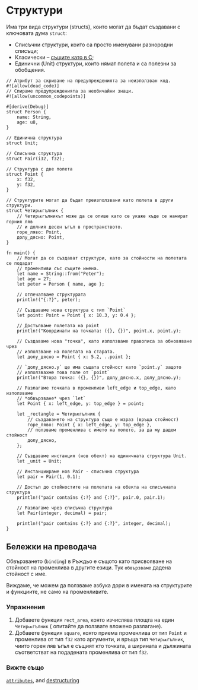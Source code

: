 # Структури

Има три вида структури (structs), които могат да бъдат създавани с ключовата
дума `struct`:

* Списъчни структури, които са просто именувани разнородни списъци;
* Класически – [същите като в C][c_struct];
* Единични (Unit) структури, които нямат полета и са полезни за обобщения.

```rust,editable
// Атрибут за скриване на предупрежденията за неизползван код.
#![allow(dead_code)]
// Спираме предупрежденията за необичайни знаци.
#![allow(uncommon_codepoints)]

#[derive(Debug)]
struct Person {
    name: String,
    age: u8,
}

// Единична структура
struct Unit;

// Списъчна структура
struct Pair(i32, f32);

// Структура с две полета
struct Point {
    x: f32,
    y: f32,
}

// Структурите могат да бъдат преизползвани като полета в други структури.
struct Четирѭгълник {
    // Четирѭгълникът може да се опише като се укаже къде се намират горния ляв
    // и долния десен ъгъл в пространството.
    горе_ляво: Point,
    долу_дясно: Point,
}

fn main() {
    // Могат да се създават структури, като за стойности на полетата се подадат
    // променливи със същите имена.
    let name = String::from("Peter");
    let age = 27;
    let peter = Person { name, age };

    // отпечатваме структурата 
    println!("{:?}", peter);

    // Създаваме нова структура с тип `Point`
    let point: Point = Point { x: 10.3, y: 0.4 };

    // Достъпваме полетата на point
    println!("Координати на точката: ({}, {})", point.x, point.y);

    // Създаваме нова "точка", като използваме правописа за обновяване чрез
    // използване на полетата на старата.
    let долу_дясно = Point { x: 5.2, ..point };

    // `долу_дясно.y` ще има същата стойност като `point.y` защото
    // използвахме това поле от `point`
    println!("Втора точка: ({}, {})", долу_дясно.x, долу_дясно.y);

    // Разлагаме точката в променливи left_edge и top_edge, като използваме
    // *обвързване* чрез `let`
    let Point { x: left_edge, y: top_edge } = point;

    let _rectangle = Четирѭгълник {
        // създаването на структура също е израз (връща стойност)
        горе_ляво: Point { x: left_edge, y: top_edge },
        // ползваме променлива с името на полето, за да му дадем стойност
        долу_дясно,
    };

    // Създаваме инстанция (нов обект) на единичната структура Unit.
    let _unit = Unit;

    // Инстанциираме нов Pair - списъчна структура
    let pair = Pair(1, 0.1);

    // Достъп до стойностите на полетата на обекта на списъчната структура
    println!("pair contains {:?} and {:?}", pair.0, pair.1);

    // Разлагаме чрез списъчна структура
    let Pair(integer, decimal) = pair;

    println!("pair contains {:?} and {:?}", integer, decimal);
}
```

## Бележки на преводача

Обвързването (`binding`) в Ръждьо е същото като присвояване на стойност на променлива в
другите езици. Тук `обвързваме` дадена стойност с име.

Виждаме, че можем да ползваме азбука дори в имената на структурите и функциите,
не само на променливите.

### Упражнения

1. Добавете функция `rect_area`, която изчислява площта на един `Четирѭгълник`
   ( опитайте да ползвате вложено разлагане).
2. Добавете функция `square`, която приема променлива от тип `Point` и
   променлива от тип `f32` като аргументи, и връща тип `Четирѭгълник`, чиито
   горен ляв ъгъл е същият кто точката, а ширината и дължината съответстват на
   подадената променлива от тип `f32`.

### Вижте също

[`attributes`][attributes], and [destructuring][destructuring]

[attributes]: ../attribute.md
[c_struct]: https://en.wikipedia.org/wiki/Struct_(C_programming_language)
[destructuring]: ../flow_control/match/destructuring.md
